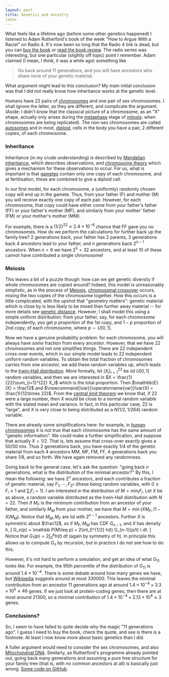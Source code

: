 ```yaml
---
layout: post
title: Genetics and ancestry
latex
---
```


What feels like a lifetime ago (before some other genetics happened) I listened to Adam Rutherford's book of the week "How to Argue With a Racist" on Radio 4.  It's now been so long that the Radio 4 link is dead, but you can [buy the book](https://www.amazon.co.uk/Does-Race-Exist-Scientific-Investigation/dp/1474611249) or [read the book review](https://www.theguardian.com/books/2020/jan/30/how-to-argue-with-a-racist-adam-rutherford-review).  The radio series was interesting, but one particular (slightly off topic) point I remember.  Adam claimed (I mean, I _think_, it was a while ago) something like

> Go back around 11 generations, and you will have ancestors who share none of your genetic material.

What argument might lead to this conclusion?  My main initial conclusion was that I did not really know how inheritance works at the genetic level.

<!--more-->

Humans have 22 pairs of [chromosomes](https://en.wikipedia.org/wiki/Chromosome) and one pair of sex chromosomes.  I shall ignore the latter, as they are different, and complicate the argument.  (Aside: I didn't know that the classical picture of a chromosome, as an "X" shape, actually only arises during the [metaphase](https://en.wikipedia.org/wiki/Metaphase) stage of [mitosis](https://en.wikipedia.org/wiki/Mitosis): when chromosomes are being replicated).
The non-sex chromosomes are called [autosomes](https://en.wikipedia.org/wiki/Autosome) and in most, [diploid](https://en.wikipedia.org/wiki/Ploidy#Diploid), cells in the body you have a pair, 2 different copies, of each chromosome.

### Inheritance

Inheritance (in my crude understanding) is described by [Mendelian inheritance](https://en.wikipedia.org/wiki/Mendelian_inheritance), which describes observations, and [chromosome theory](https://en.wikipedia.org/wiki/Boveri%E2%80%93Sutton_chromosome_theory) which gives a mechanism for these observations to occur.  For us, what is important is that [gametes](https://en.wikipedia.org/wiki/Gamete) contain only one copy of each chromosome, and at fertilisation, these are combined to give a diploid cell.

In our first model, for each chromosome, a (uniformly) randomly chosen copy will end up in the gamete.  Thus, from your father (F) and mother (M) you will receive exactly one copy of each pair.  However, for each chromosome, that copy could have either come from your father's father (FF) or your father's mother (MF), and similarly from your mother' father (FM) or your mother's mother (MM).

For example, there is a $(1/2)^{22} \approx 2.4\times 10^{-6}$ chance that FF gave you no chromosomes.  How do we perform the calculations for further back up the family tree?  2 generations back, your father has 2 parents, 3 generations back 4 ancestors lead to your father, and $n$ generations back $2^{n-1}$ ancestors.  When $n=6$ we have $2^5=32$ ancestors, and at least 10 of these cannot have contributed a single chromosome!

### Meiosis

This leaves a bit of a puzzle though: how can we get genetic diversity if whole chromosomes are copied around?  Indeed, this model is unreasonably simplistic, as in the process of [Meiosis](https://en.wikipedia.org/wiki/Meiosis), [chromosomal crossover](https://en.wikipedia.org/wiki/Chromosomal_crossover) occurs, mixing the two copies of the chromosome together.  How this occurs is a little complicated, with the upshot that "geometry matters": genetic material which is close by is less likely to be mixed than further away material -- for more details see [genetic distance](https://en.wikipedia.org/wiki/Centimorgan).  However, I shall model this using a simple uniform distribution: from your father, say, for each chromosome independently, you get $p$ proportion of the 1st copy, and $1-p$ proportion of 2nd copy, of each chromosome, where $p\sim U[0,1]$.

Now we have a genuine probability problem: for each chromosome, you will always have _some_ fraction from every ancestor.  However, that we have 22 chromosomes and not one simplifies things.  There are 22 independent cross-over events, which in our simple model leads to 22 independent uniform random variables.  To obtain the total fraction of chromosomes carries from one ancestor, we add these random variables up, which leads to the [Irwin–Hall distribution](https://en.wikipedia.org/wiki/Irwin%E2%80%93Hall_distribution).  More formally, let $(X_i)_{i=1}^{22}$ be iid $U[0,1]$ random variables, and then we are interested in $X = \frac{1}{22}\sum_{i=1}^{22} X_i$ which is the total proportion.  Then $\mathbb{E}(X) = \frac12$ and $\newcommand{\var}{\operatorname{var}}\var(X) = \frac{1}{12\times 22}$.  From the [central limit theorem](https://en.wikipedia.org/wiki/Central_limit_theorem) we know that, if $22$ were a large number, then $X$ would be close to a normal random variable with the stated mean and variance.  In fact, in this particular case, $22$ is "large", and $X$ is very close to being distributed as a $N(1/2, 1/264)$ random variable.

There are already some simplifications here: for example, in [human chromosomes](https://en.wikipedia.org/wiki/Chromosome#Human_chromosomes) it is not true that each chromosome has the same amount of "genetic information".  We could make a further simplification, and suppose that actually $X=1/2$.  That is, lets assume that cross-over exactly gives a 50/50 mix.  Thus 2 generations back, you have exactly 1/4 of the genetic material from each 4 ancestors MM, MF, FM, FF, 4 generations back you share 1/8, and so forth.  We have again removed any randomness.

Going back to the general case, let's ask the question: "going back $n$ generations, what is the distribution of the minimal ancestor?"  By this, I mean the following: we have $2^n$ ancestors, and each contributes a fraction of genetic material, say $F_1,\cdots,F_{2^n}$ (these being random variables, with $0\leq F_i\leq 1$ and $\sum_i F_i=1$).  I am interested in the distribution of $M=\min_i F_i$.  Let $X$ be as above, a random variable distributed as the Irwin-Hall distribution with $N=22$.  Then if $M_F$ is the minimum contribution from an ancestor of your father, and similarly $M_M$ from your mother, we have that $M = \min(XM_F, (1-X)M_M)$.  Notice that $M_M, M_F$ are iid with $2^{n-1}$ ancestors.  Further $X$ is symmetric about $\frac12$, so if $M_F, M_M$ has CDF $G_{n-1}$, and $X$ has density $h$,
\[ G_n(p) = \mathbb P(M\leq p) = 2\int_0^{1/2} h(t) G_{n-1}(p/t) \ dt. \]
Notice that $G_1(p) = 2\int_0^p h(t) \ dt$ (again by symmetry of $h$).  In principle this allows us to compute $G_n$ by recursion, but in practice I do not see how to do this.

However, it's not hard to perform a simulation, and get an idea of what $G_{11}$ looks like.  For example, the 95th percentile of the distribution of $G_{11}$ is around $1.4\times 10^{-4}$.  There is some debate around how many genes we have, but [Wikipedia](https://en.wikipedia.org/wiki/Human_genome#Molecular_organization_and_gene_content) suggests around at most 330000.  This leaves the minimal contribution from an ancestor 11 generations ago at around $1.4\times 10^{-4} \times 3.3\times 10^{5} \approx 46$ genes.  If we just look at protein-coding genes, then there are at most around 21300, so a minimal contribution of $1.4\times 10^{-4} \times 2.13\times 10^{4} \approx 3$ genes.

### Conclusions?

So, I seem to have failed to quite decide why the magic "11 generations ago".  I guess I need to buy the book, check the quote, and see is there is a footnote.  At least I now know more about basic genetics than I did.

A fuller argument would need to consider the sex chromosomes, and also [Mitochondrial DNA](https://en.wikipedia.org/wiki/Mitochondrial_DNA).  Similarly, as Rutherford's programme already pointed out, going back many generations and assuming a pure tree structure for your family tree (that is, with no common ancestors at all) is basically just wrong.  [Some code on GitHub](https://github.com/MatthewDaws/Python_bits/blob/master/stats_bits/Irwin-Hall.ipynb).
